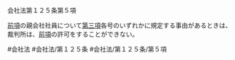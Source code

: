 会社法第１２５条第５項

[前項](会社法＿＿＿＿第１２５条第４項)の親会社社員について[第三項](会社法＿＿＿＿第１２５条第３項)各号のいずれかに規定する事由があるときは、裁判所は、[前項](会社法＿＿＿＿第１２５条第４項)の許可をすることができない。

#会社法
#会社法/第１２５条
#会社法/第１２５条/第５項
